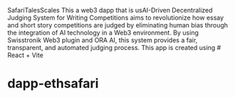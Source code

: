 SafariTalesScales
This a web3 dapp that is usAI-Driven Decentralized Judging System for Writing Competitions aims to revolutionize how essay and short story competitions are judged by eliminating human bias through the integration of AI technology in a Web3 environment. By using Swisstronik Web3 plugin and ORA AI, this system provides a fair, transparent, and automated judging process.
This app is created using # React + Vite


# dapp-ethsafari
